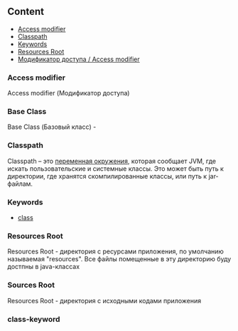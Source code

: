 ## Content

* [Access modifier](#access-modifier)
* [Classpath](#classpath)
* [Keywords](#keywords)
* [Resources Root](#resources-root)
* [Модификатор доступа / Access modifier](#access-modifier)


### Access modifier
Access modifier (Модификатор доступа)

### Base Class
Base Class (Базовый класс) -


### Classpath
Classpath – это [переменная окружения](index.md#environment-variable), которая сообщает JVM, где искать пользовательские и системные классы. Это может быть путь к директории, где хранятся скомпилированные классы, или путь к jar-файлам.


### Keywords
* [class](#class-keyword)

### Resources Root
Resources Root - директория с ресурсами приложения, по умолчанию называемая "resources". Все файлы помещенные в эту директорию буду достпны в java-классах

### Sources Root
Resources Root - директория с исходными кодами приложения


### class-keyword